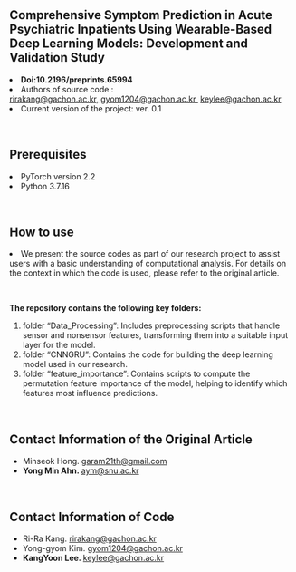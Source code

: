<p>&nbsp;</p>
<h2>Comprehensive Symptom Prediction in Acute Psychiatric Inpatients Using Wearable-Based Deep Learning Models: Development and Validation Study</h2>

<li><b>Doi:10.2196/preprints.65994</b></li>
<li> Authors of source code : <a href="rirakang@gachon.ac.kr">rirakang@gachon.ac.kr,</a>&nbsp;<a href="gyom1204@gachon.ac.kr">gyom1204@gachon.ac.kr </a>
&nbsp;<a href="keylee@gachon.ac.kr">keylee@gachon.ac.kr </a></li>
<li>Current version of the project: ver. 0.1</li>

<p>&nbsp;</p>
<h2>Prerequisites</h2>

<li>PyTorch version 2.2</li>
<li>Python 3.7.16</li>


<p>&nbsp;</p>
<h2>How to use</h2>

<li>We present the source codes as part of our research project to assist users with a basic understanding of computational analysis. For details on the context in which the code is used, please refer to the original article.</li>
<p>&nbsp;</p>
<b>The repository contains the following key folders:</b>

<ol>
<li>folder “Data_Processing”: Includes preprocessing scripts that handle sensor and nonsensor features, transforming them into a suitable input layer for the model.</li>
<li>folder “CNNGRU”: Contains the code for building the deep learning model used in our research.</li>
<li>folder “feature_importance”: Contains scripts to compute the permutation feature importance of the model, helping to identify which features most influence predictions.</li>
</ol>


<p>&nbsp;</p>
<h2>Contact Information of the Original Article</h2>
<ul>
<li>Minseok Hong.&nbsp;<a href="mailto:garam21th@gmail.com,">garam21th@gmail.com</a></li>
<li><strong>Yong Min Ahn.&nbsp;</strong><a href="mailto:aym@snu.ac.kr,">aym@snu.ac.kr</a></li>
</ul>

<p>&nbsp;</p>
<h2>Contact Information of Code</h2>
<ul>
<li>Ri-Ra Kang.&nbsp;<a href="mailto:rirakang@gachon.ac.kr,">rirakang@gachon.ac.kr</a></li>
<li>Yong-gyom Kim.&nbsp;<a href="mailto:gyom1204@gachon.ac.kr,">gyom1204@gachon.ac.kr</a></li>
<li><strong>KangYoon Lee.&nbsp;</strong><a href="mailto:keylee@gachon.ac.kr,">keylee@gachon.ac.kr</a></li>
</ul>
<p>&nbsp;</p>